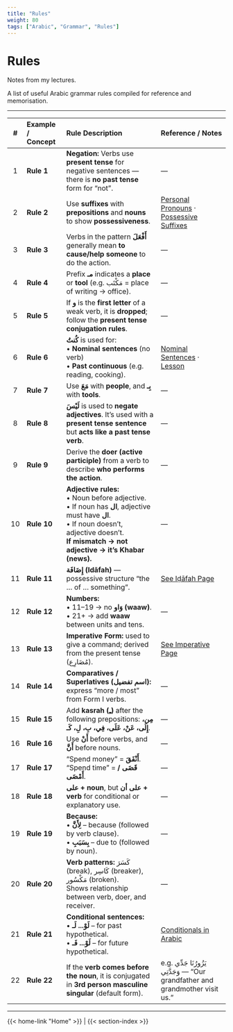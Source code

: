 ```yaml
---
title: "Rules"
weight: 80
tags: ["Arabic", "Grammar", "Rules"]
---
```

# Rules

Notes from my lectures.

A list of useful Arabic grammar rules compiled for reference and memorisation.

---

| # | Example / Concept | Rule Description | Reference / Notes |
|:-:|:--------------------|:--------------------|:--------------------|
| 1 | **Rule 1** | **Negation:** Verbs use **present tense** for negative sentences — there is **no past tense** form for “not”. | — |
| 2 | **Rule 2** | Use **suffixes** with **prepositions** and **nouns** to show **possessiveness**. | [Personal Pronouns](https://arabic.desert-sky.net/g_pronouns.html) · [Possessive Suffixes](https://arabic.desert-sky.net/g_pronouns_poss.html) |
| 3 | **Rule 3** | Verbs in the pattern **أَفْعَلَ** generally mean **to cause/help someone** to do the action. | — |
| 4 | **Rule 4** | Prefix **مـ** indicates a **place** or **tool** (e.g. مَكْتَب = place of writing → office). | — |
| 5 | **Rule 5** | If **و** is the **first letter** of a weak verb, it is **dropped**; follow the **present tense conjugation rules**. | — |
| 6 | **Rule 6** | **كُنتُ** is used for:<br>• **Nominal sentences** (no verb)<br>• **Past continuous** (e.g. reading, cooking). | [Nominal Sentences](https://blogs.transparent.com/arabic/arabic-sentence-structure-nominal-and-verbal-sentences/) · [Lesson](https://www.madinaharabic.com/arabic-language-course/lessons/L058_006.html) |
| 7 | **Rule 7** | Use **مَعَ** with **people**, and **بِـ** with **tools**. | — |
| 8 | **Rule 8** | **لَيْسَ** is used to **negate adjectives**. It’s used with a **present tense sentence** but **acts like a past tense verb**. | — |
| 9 | **Rule 9** | Derive the **doer (active participle)** from a verb to describe **who performs the action**. | — |
| 10 | **Rule 10** | **Adjective rules:**<br>• Noun before adjective.<br>• If noun has **ال**, adjective must have **ال**.<br>• If noun doesn’t, adjective doesn’t.<br>**If mismatch → not adjective → it’s Khabar (news).** | — |
| 11 | **Rule 11** | **إِضَافَة (Idāfah)** — possessive structure “the … of … something”. | [See Iḍāfah Page](/docs/arabic/idafah/) |
| 12 | **Rule 12** | **Numbers:**<br>• 11–19 → no **وَاو (waaw)**.<br>• 21+ → add **waaw** between units and tens. | — |
| 13 | **Rule 13** | **Imperative Form:** used to give a command; derived from the present tense (مُضَارِع). | [See Imperative Page](/docs/arabic/imperative/) |
| 14 | **Rule 14** | **Comparatives / Superlatives (اسم تفضيل):** express “more / most” from Form I verbs. | — |
| 15 | **Rule 15** | Add **kasrah (ـِ)** after the following prepositions: **مِن، إِلَى، عَنْ، عَلَى، فِي، بِ، لِ، كَـ**. | — |
| 16 | **Rule 16** | Use **أَنْ** before verbs, and **أَنَّ** before nouns. | — |
| 17 | **Rule 17** | “Spend money” = **أَنْفَقَ**.<br>“Spend time” = **قَضَى / أَمْضَى**. | — |
| 18 | **Rule 18** | **على + noun**, but **على أن + verb** for conditional or explanatory use. | — |
| 19 | **Rule 19** | **Because:**<br>• **لِأَنَّ** – because (followed by verb clause).<br>• **بِسَبَبِ** – due to (followed by noun). | — |
| 20 | **Rule 20** | **Verb patterns:** كَسَرَ (break), كَاسِر (breaker), مَكْسُور (broken).<br>Shows relationship between verb, doer, and receiver. | — |
| 21 | **Rule 21** | **Conditional sentences:**<br>• **لَوْ... لَـ** – for past hypothetical.<br>• **لَوْ... فَـ** – for future hypothetical. | [Conditionals in Arabic](https://blogs.transparent.com/arabic/arabic-conditionals-using-if/) |
| 22 | **Rule 22** | If the **verb comes before the noun**, it is conjugated in **3rd person masculine singular** (default form). | e.g. يَزُورُنَا جَدِّي وَجَدَّتِي — “Our grandfather and grandmother visit us.” |

---

{{< home-link "Home" >}} | {{< section-index >}}
